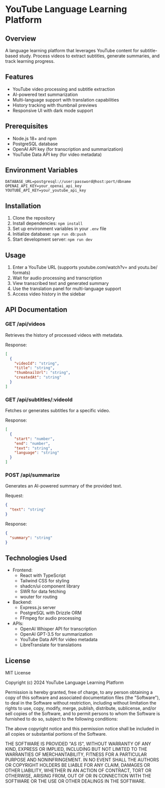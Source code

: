 # YouTube Language Learning Platform

## Overview
A language learning platform that leverages YouTube content for subtitle-based study. Process videos to extract subtitles, generate summaries, and track learning progress.

## Features
- YouTube video processing and subtitle extraction
- AI-powered text summarization
- Multi-language support with translation capabilities
- History tracking with thumbnail previews
- Responsive UI with dark mode support

## Prerequisites
- Node.js 18+ and npm
- PostgreSQL database
- OpenAI API key (for transcription and summarization)
- YouTube Data API key (for video metadata)

## Environment Variables
```env
DATABASE_URL=postgresql://user:password@host:port/dbname
OPENAI_API_KEY=your_openai_api_key
YOUTUBE_API_KEY=your_youtube_api_key
```

## Installation
1. Clone the repository
2. Install dependencies: `npm install`
3. Set up environment variables in your `.env` file
4. Initialize database: `npm run db:push`
5. Start development server: `npm run dev`

## Usage
1. Enter a YouTube URL (supports youtube.com/watch?v= and youtu.be/ formats)
2. Wait for audio processing and transcription
3. View transcribed text and generated summary
4. Use the translation panel for multi-language support
5. Access video history in the sidebar

## API Documentation

### GET /api/videos
Retrieves the history of processed videos with metadata.

Response:
```json
[
  {
    "videoId": "string",
    "title": "string",
    "thumbnailUrl": "string",
    "createdAt": "string"
  }
]
```

### GET /api/subtitles/:videoId
Fetches or generates subtitles for a specific video.

Response:
```json
[
  {
    "start": "number",
    "end": "number",
    "text": "string",
    "language": "string"
  }
]
```

### POST /api/summarize
Generates an AI-powered summary of the provided text.

Request:
```json
{
  "text": "string"
}
```

Response:
```json
{
  "summary": "string"
}
```

## Technologies Used
- Frontend:
  - React with TypeScript
  - Tailwind CSS for styling
  - shadcn/ui component library
  - SWR for data fetching
  - wouter for routing
- Backend:
  - Express.js server
  - PostgreSQL with Drizzle ORM
  - FFmpeg for audio processing
- APIs:
  - OpenAI Whisper API for transcription
  - OpenAI GPT-3.5 for summarization
  - YouTube Data API for video metadata
  - LibreTranslate for translations

## License
MIT License

Copyright (c) 2024 YouTube Language Learning Platform

Permission is hereby granted, free of charge, to any person obtaining a copy
of this software and associated documentation files (the "Software"), to deal
in the Software without restriction, including without limitation the rights
to use, copy, modify, merge, publish, distribute, sublicense, and/or sell
copies of the Software, and to permit persons to whom the Software is
furnished to do so, subject to the following conditions:

The above copyright notice and this permission notice shall be included in all
copies or substantial portions of the Software.

THE SOFTWARE IS PROVIDED "AS IS", WITHOUT WARRANTY OF ANY KIND, EXPRESS OR
IMPLIED, INCLUDING BUT NOT LIMITED TO THE WARRANTIES OF MERCHANTABILITY,
FITNESS FOR A PARTICULAR PURPOSE AND NONINFRINGEMENT. IN NO EVENT SHALL THE
AUTHORS OR COPYRIGHT HOLDERS BE LIABLE FOR ANY CLAIM, DAMAGES OR OTHER
LIABILITY, WHETHER IN AN ACTION OF CONTRACT, TORT OR OTHERWISE, ARISING FROM,
OUT OF OR IN CONNECTION WITH THE SOFTWARE OR THE USE OR OTHER DEALINGS IN THE
SOFTWARE.
